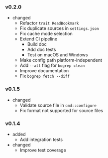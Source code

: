 <!-- markdownlint-disable MD041 MD034 -->

### v0.2.0

- changed
  - Refactor `trait ReadBookmark`
  - Fix duplicate sources in `settings.json`
  - Fix cache mode selection
  - Extend CI pipeline
    - Build doc
    - Add doc tests
    - Test on macOS and Windows
  - Make config path platform-independent
  - Add `--all` flag for `bogrep clean`
  - Improve documentation
  - Fix `bogrep fetch --diff`

### v0.1.5

- changed
  - Validate source file in `cmd::configure`
  - Fix format not supported for source files

### v0.1.4

- added
  - Add integration tests
- changed
  - Improve test coverage
